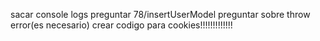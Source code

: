 sacar console logs
preguntar 78/insertUserModel preguntar sobre throw error(es necesario) 
crear codigo para cookies!!!!!!!!!!!!!

